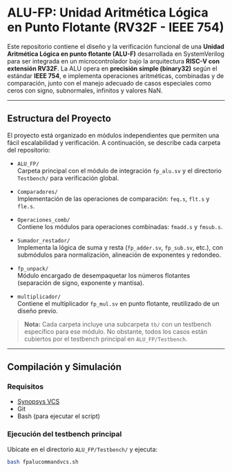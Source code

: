 # ALU-FP: Unidad Aritmética Lógica en Punto Flotante (RV32F - IEEE 754)

Este repositorio contiene el diseño y la verificación funcional de una **Unidad Aritmética Lógica en punto flotante (ALU-F)** desarrollada en SystemVerilog para ser integrada en un microcontrolador bajo la arquitectura **RISC-V con extensión RV32F**. La ALU opera en **precisión simple (binary32)** según el estándar **IEEE 754**, e implementa operaciones aritméticas, combinadas y de comparación, junto con el manejo adecuado de casos especiales como ceros con signo, subnormales, infinitos y valores NaN.

---

## Estructura del Proyecto

El proyecto está organizado en módulos independientes que permiten una fácil escalabilidad y verificación. A continuación, se describe cada carpeta del repositorio:

- `ALU_FP/`  
  Carpeta principal con el módulo de integración `fp_alu.sv` y el directorio `Testbench/` para verificación global.

- `Comparadores/`  
  Implementación de las operaciones de comparación: `feq.s`, `flt.s` y `fle.s`.

- `Operaciones_comb/`  
  Contiene los módulos para operaciones combinadas: `fmadd.s` y `fmsub.s`.

- `Sumador_restador/`  
  Implementa la lógica de suma y resta (`fp_adder.sv`, `fp_sub.sv`, etc.), con submódulos para normalización, alineación de exponentes y redondeo.

- `fp_unpack/`  
  Módulo encargado de desempaquetar los números flotantes (separación de signo, exponente y mantisa).

- `multiplicador/`  
  Contiene el multiplicador `fp_mul.sv` en punto flotante, reutilizado de un diseño previo.

> **Nota:** Cada carpeta incluye una subcarpeta `tb/` con un testbench específico para ese módulo. No obstante, todos los casos están cubiertos por el testbench principal en `ALU_FP/Testbench`.

---

## Compilación y Simulación

### Requisitos

- [Synopsys VCS](https://www.synopsys.com/verification/simulation/vcs.html)
- Git
- Bash (para ejecutar el script)

### Ejecución del testbench principal

Ubícate en el directorio `ALU_FP/Testbench/` y ejecuta:

```bash
bash fpalucommandvcs.sh
